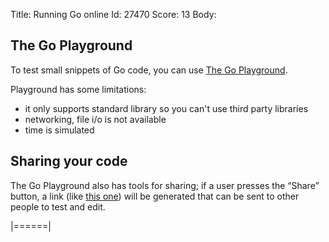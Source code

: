 Title: Running Go online
Id: 27470
Score: 13
Body:
## The Go Playground ##

To test small snippets of Go code, you can use [The Go Playground](https://play.golang.org).

Playground has some limitations:
* it only supports standard library so you can't use third party libraries
* networking, file i/o is not available
* time is simulated

## Sharing your code ##

The Go Playground also has tools for sharing; if a user presses the “Share” button, a link (like [this one](https://play.golang.org/p/v3rrZLwEUC)) will be generated that can be sent to other people to test and edit.

|======|
